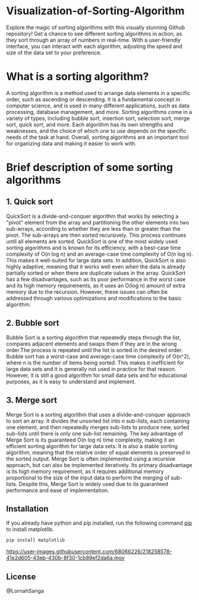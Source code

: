 # Visualization-of-Sorting-Algorithm
Explore the magic of sorting algorithms with this visually stunning Github repository! Get a chance to see different sorting algorithms in action, as they sort through an array of numbers in real-time. With a user-friendly interface, you can interact with each algorithm, adjusting the speed and size of the data set to your preference. 
# What is a sorting algorithm?

A sorting algorithm is a method used to arrange data elements in a specific order, such as ascending or descending. It is a fundamental concept in computer science, and is used in many different applications, such as data processing, database management, and more. Sorting algorithms come in a variety of types, including bubble sort, insertion sort, selection sort, merge sort, quick sort, and more. Each algorithm has its own strengths and weaknesses, and the choice of which one to use depends on the specific needs of the task at hand. Overall, sorting algorithms are an important tool for organizing data and making it easier to work with.

# Brief description of some sorting algorithms
## 1. Quick sort

QuickSort is a divide-and-conquer algorithm that works by selecting a "pivot" element from the array and partitioning the other elements into two sub-arrays, according to whether they are less than or greater than the pivot. The sub-arrays are then sorted recursively. This process continues until all elements are sorted.
QuickSort is one of the most widely used sorting algorithms and is known for its efficiency, with a best-case time complexity of O(n log n) and an average-case time complexity of O(n log n). This makes it well-suited for large data sets. In addition, QuickSort is also highly adaptive, meaning that it works well even when the data is already partially sorted or when there are duplicate values in the array.
QuickSort has a few disadvantages, such as its poor performance in the worst case and its high memory requirements, as it uses an O(log n) amount of extra memory due to the recursion. However, these issues can often be addressed through various optimizations and modifications to the basic algorithm.

## 2. Bubble sort

Bubble Sort is a sorting algorithm that repeatedly steps through the list, compares adjacent elements and swaps them if they are in the wrong order.The process is repeated until the list is sorted in the desired order.
Bubble sort has a worst-case and average-case time complexity of O(n^2), where n is the number of items being sorted. This makes it inefficient for large data sets and it is generally not used in practice for that reason. However, it is still a good algorithm for small data sets and for educational purposes, as it is easy to understand and implement.

## 3. Merge sort
Merge Sort is a sorting algorithm that uses a divide-and-conquer approach to sort an array. It divides the unsorted list into n sub-lists, each containing one element, and then repeatedly merges sub-lists to produce new, sorted sub-lists until there is only one sub-list remaining.
The key advantage of Merge Sort is its guaranteed O(n log n) time complexity, making it an efficient sorting algorithm for large data sets. It is also a stable sorting algorithm, meaning that the relative order of equal elements is preserved in the sorted output.
Merge Sort is often implemented using a recursive approach, but can also be implemented iteratively. Its primary disadvantage is its high memory requirement, as it requires additional memory proportional to the size of the input data to perform the merging of sub-lists. Despite this, Merge Sort is widely used due to its guaranteed performance and ease of implementation.


## Installation

If you already have python and pip installed, run the following command [pip](https://pip.pypa.io/en/stable/) to install matplotlib.

```bash
pip install matplotlib
```
https://user-images.githubusercontent.com/68066226/218258578-41e2d605-43eb-430b-8f30-1cb89ef2da6a.mov

## License

@LornahSanga
